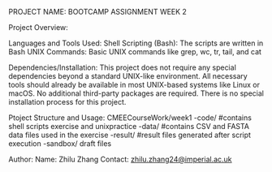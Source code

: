 PROJECT NAME: BOOTCAMP ASSIGNMENT WEEK 2

Project Overview: 

Languages and Tools Used:
Shell Scripting (Bash): The scripts are written in Bash
UNIX Commands: Basic UNIX commands like grep, wc, tr, tail, and cat 
 
Dependencies/Installation:
This project does not require any special dependencies beyond a standard UNIX-like environment. All necessary tools should already be available in most UNIX-based systems like Linux or macOS. No additional third-party packages are required.
There is no special installation process for this project. 

Ptoject Structure and Usage:
CMEECourseWork/week1
-code/ #contains shell scripts exercise and unixpractice
-data/ #contains CSV and FASTA data files used in the exercise
-result/ #result files generated after script execution
-sandbox/ draft files

Author:
Name: Zhilu Zhang
Contact: zhilu.zhang24@imperial.ac.uk